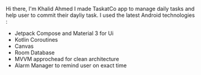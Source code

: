 Hi there, I'm Khalid Ahmed
I made TaskatCo app to manage daily tasks and help user to commit their dayliy task.
I used the latest Android technologies :
* Jetpack Compose and Material 3 for Ui
* Kotlin Coroutines
* Canvas
* Room Database
* MVVM approchead for clean architecture
* Alarm Manager to remind user on exact time

